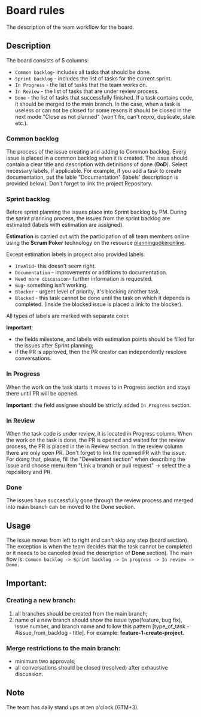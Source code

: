 # Board rules 

The description of the team workflow for the board.

## Description

The board consists of 5 columns:

- `Common backlog`- includes all tasks that should be done.
- `Sprint backlog` - includes the list of tasks for the current sprint.
- `In Progress` - the list of tasks that the team works on.
- `In Review` - the list of tasks that are under review process.
- `Done` - the list of tasks that successfully finished. If a task contains code, it should be merged to the main branch. In the case, when a task is useless or can not be closed for some resons it should be closed in the next mode "Close as not planned" (won't fix, can't repro, duplicate, stale etc.).

### Common backlog

The process of the issue creating and adding to Common backlog.
Every issue is placed in a common backlog when it is created.
The issue should contain a clear title and description with definitions of done (**DoD**).
Select necessary labels, if applicable. For example, if you add a task to create documentation, put the lable "Documentation" (labels' descriptiopn is provided below). 
Don't forget to link the project Repository.

### Sprint backlog

Before sprint planning the issues place into Sprint backlog by PM.
During the sprint planning process, the issues from the sprint backlog are estimated (labels with estimation are assigned).

**Estimation** is carried out with the participation of all team members online using the **Scrum Poker** technology on the resource [planningpokeronline](https://planningpokeronline.com).

Except estimation labels in progect also provided labels: 

- `Invalid`- this doesn't seem right.
- `Documentation` - improvements or additions to documentation.
- `Need more discussion`- further information is requested.
- `Bug`- something isn't working.
- `Blocker` - urgent level of priority, it's blocking another task.
- `Blocked` - this task cannot be done until the task on which it depends is completed. (Inside the blocked issue is placed a link to the blocker).

All types of labels are marked with separate color.

**Important**: 

* the fields milestone, and labels with estimation points should be filled for the issues after Sprint planning;
* if the PR is approved, then the PR creator can independently resolove conversations. 

### In Progress

When the work on the task starts it moves to in Progress section and stays there until PR will be opened.

**Important**: the field assignee should be strictly added `In Progress` section. 

### In Review

When the task code is under review, it is located in Progress column.
When the work on the task is done, the PR is opened and waited for the review process, the PR is placed in the in Review section. In the review column there are only open PR.
Don't forget to link the opened PR with the issue. For doing that, please, fill the "Develoment section" when describing the issue and choose menu item "Link a branch or pull request" -> select the a repository and PR.

### Done

The issues have successfully gone through the review process and merged into main branch can be moved to the Done section.

## Usage

The issue moves from left to right and can't skip any step (board section). The exception is when the team decides that the task cannot be completed or it needs to be canceled (read the description of **Done** section).
The main flow is:
 `
Common backlog -> Sprint backlog -> In progress -> In review -> Done.
`

## Important:

### Creating a new branch:
1) all branches should be created from the main branch;
2) name of a new branch should show the issue type(feature, bug fix), issue number, and branch name and follow this pattern  [type_of_task - #issue_from_backlog - title]. 
For example: **feature-1-create-project.**

### Merge restrictions to the main branch:
- minimum two approvals;
- all conversations should be closed (resolved) after exhaustive discussion.

## Note

The team has daily stand ups at ten o'clock (GTM+3).
